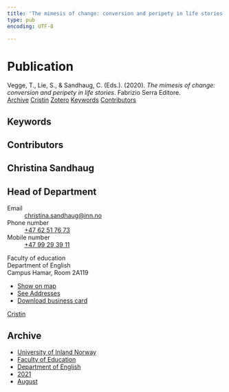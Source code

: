 ```yaml
---
title: 'The mimesis of change: conversion and peripety in life stories'
type: pub
encoding: UTF-8

---
```

<h1>Publication</h1>
<article id="csl-bib-container-CMSW97VR" class="csl-bib-container">
  <div class="csl-bib-body"> <div class="csl-entry">Vegge, T., Lie, S., &#38; Sandhaug, C. (Eds.). (2020). <i>The mimesis of change: conversion and peripety in life stories</i>. Fabrizio Serra Editore.</div> </div>
  <div class="csl-bib-buttons">
    <a href="#taxonomy-article-CMSW97VR" alt="archive" class="csl-bib-button">Archive</a>
    <a href="https://app.cristin.no/results/show.jsf?id=1929244" alt="Cristin" class="csl-bib-button">Cristin</a>
    <a href="http://zotero.org/groups/5881554/items/CMSW97VR" alt="Zotero" class="csl-bib-button">Zotero</a>
    <a href="#keywords-article-CMSW97VR" alt="keywords" class="csl-bib-button">Keywords</a>
    <a href="#contributors-article-CMSW97VR" alt="contributors" class="csl-bib-button">Contributors</a>
  </div>
  <div id="csl-bib-meta-container-CMSW97VR"></div>
</article>
<div id="csl-bib-meta-CMSW97VR" class="csl-bib-meta">
  <article id="keywords-article-CMSW97VR" class="keywords-article">
    <h1>Keywords</h1>
    
  </article>
  <article id="contributors-article-CMSW97VR" class="contributors-article">
    <h1>Contributors</h1>
    <div class="personas"> <div class="vrtx-hinn-person-card"> <div class="photo"> <i class="lar la-user-circle missing-person"></i> </div> <div class="info"> <hgroup><h1>Christina Sandhaug</h1> <h2>Head of Department</h2> </hgroup><dl> <dt>Email</dt> <dd> <a href="mailto:christina.sandhaug@inn.no">christina.sandhaug@inn.no</a> </dd> <dt>Phone number</dt> <dd><a href="tel:+4762517673"> +47 62 51 76 73 </a></dd> <dt>Mobile number</dt> <dd><a href="tel:+4799293911"> +47 99 29 39 11 </a></dd> </dl> <p> Faculty of education<br> Department of English<br> Campus Hamar, Room 2A119 </p> <ul class="vrtx-hinn-links"> <li><a href="https://www.google.com/maps?q=60.79636,11.07506">Show on map</a></li> <li><a href="https://www.inn.no/english/find-an-employee/christina-sandhaug.html#vrtx-hinn-addresses">See Addresses</a></li> <li><a href="https://www.inn.no/english/find-an-employee/christina-sandhaug.html?vrtx=vcf">Download business card</a></li> </ul> </div> </div> <a href="https://app.cristin.no/persons/show.jsf?id=18745" alt="Cristin URL" class="personas-cristin">Cristin</a> </div>
  </article>
  <article id="taxonomy-article-CMSW97VR" class="taxonomy-article">
    <h1>Archive</h1>
    <ul>
      <li>
        <a href="/en/archive/?key=3DCRN523">University of Inland Norway</a>
      </li>
      <li>
        <a href="/en/archive/?key=WYNZA47F">Faculty of Education</a>
      </li>
      <li>
        <a href="/en/archive/?key=THSB4HN9">Department of English</a>
      </li>
      <li>
        <a href="/en/archive/?key=T7HNSHUG">2021</a>
      </li>
      <li>
        <a href="/en/archive/?key=NYAYLL3G">August</a>
      </li>
    </ul>
  </article>
</div>
